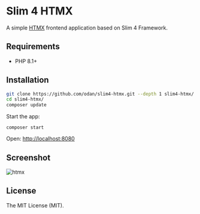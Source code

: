 # Slim 4 HTMX

A simple [HTMX](https://htmx.org/) frontend application based on Slim 4 Framework.

## Requirements

* PHP 8.1+

## Installation

```bash
git clone https://github.com/odan/slim4-htmx.git --depth 1 slim4-htmx/
cd slim4-htmx/
composer update
```

Start the app:

```
composer start
```

Open: <http://localhost:8080>

## Screenshot

![htmx](https://github.com/odan/slim4-htmx/assets/781074/23f4b187-d817-4e03-a242-6506462dfd51)

## License

The MIT License (MIT).
